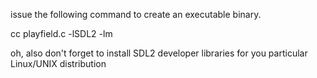 issue the following command to create an executable binary.

cc playfield.c -lSDL2 -lm

oh, also don't forget to install SDL2 developer libraries for you particular Linux/UNIX distribution
